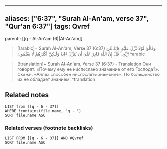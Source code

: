 
---
aliases: ["6:37", "Surah Al-An'am, verse 37", "Qur'an 6:37"]
tags: Qvref
---

parent:: [[q - Al-An'am (6)|Al-An'am]]

> [!arabic]+ Surah Al-An'am, Verse 37 (6:37)
> <span class="quran-arabic">وَقَالُوا۟ لَوْلَا نُزِّلَ عَلَيْهِ ءَايَةٌ مِّن رَّبِّهِۦ ۚ قُلْ إِنَّ ٱللَّهَ قَادِرٌ عَلَىٰٓ أَن يُنَزِّلَ ءَايَةً وَلَـٰكِنَّ أَكْثَرَهُمْ لَا يَعْلَمُونَ</span>
^arabic

> [!translation]+ Surah Al-An'am, Verse 37 (6:37) - Translation
> Они говорят: «Почему ему не ниспослано знамение от его Господа?». Скажи: «Аллах способен ниспослать знамение». Но большинство их не обладает знанием.
^translation



## Related notes
```dataview
LIST from [[q - 6 - 37]]
WHERE !contains(file.name, "q - ")
SORT file.name ASC
```

### Related verses (footnote backlinks)
```dataview
LIST FROM [[q - 6 - 37]] AND #Qvref
SORT file.name ASC
```

